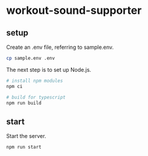 # workout-sound-supporter

## setup

Create an .env file, referring to sample.env.

```sh
cp sample.env .env
```

The next step is to set up Node.js.

```sh
# install npm modules
npm ci

# build for typescript
npm run build
```


## start

Start the server.

```sh
npm run start
```
